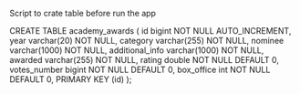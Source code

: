 Script to crate table before run the app

CREATE TABLE academy_awards (
    id bigint NOT NULL AUTO_INCREMENT,
    year varchar(20) NOT NULL,
    category varchar(255) NOT NULL,
    nominee varchar(1000) NOT NULL,
    additional_info varchar(1000) NOT NULL,
    awarded varchar(255) NOT NULL,
    rating double NOT NULL DEFAULT 0,
    votes_number bigint NOT NULL DEFAULT 0,
    box_office int NOT NULL DEFAULT 0,
    PRIMARY KEY (id)
);